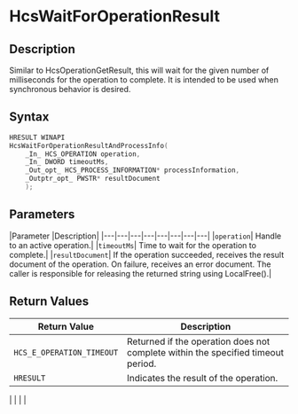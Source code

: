 # HcsWaitForOperationResult

## Description
Similar to HcsOperationGetResult, this will wait for the given number of milliseconds for the operation to complete. It is intended to be used when synchronous behavior is desired.


## Syntax

```cpp
HRESULT WINAPI
HcsWaitForOperationResultAndProcessInfo(
    _In_ HCS_OPERATION operation,
    _In_ DWORD timeoutMs,
    _Out_opt_ HCS_PROCESS_INFORMATION* processInformation,
    _Outptr_opt_ PWSTR* resultDocument
    );
```

## Parameters
|Parameter     |Description|
|---|---|---|---|---|---|---|---| 
|`operation`| Handle to an active operation.|
|`timeoutMs`| Time to wait for the operation to complete.|
|`resultDocument`| If the operation succeeded, receives the result document of the operation. On failure, receives an error document. The caller is responsible for releasing the returned string using LocalFree().|


## Return Values
|Return Value | Description|
|---|---|
|`HCS_E_OPERATION_TIMEOUT`|Returned if the operation does not complete within the specified timeout period.|
|`HRESULT`|Indicates the result of the operation.|
|
|     |     |